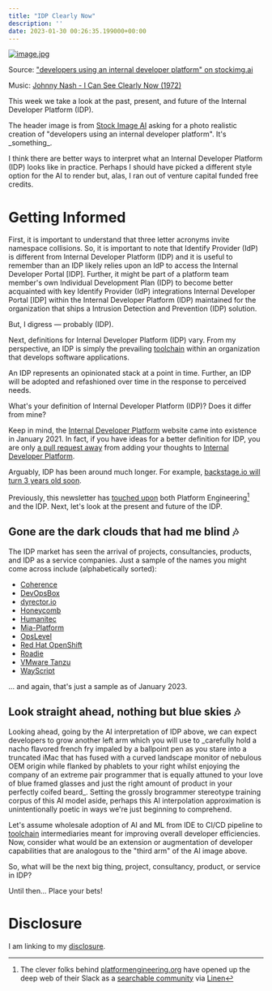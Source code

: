 ```yaml
---
title: "IDP Clearly Now"
description: ''
date: 2023-01-30 00:26:35.199000+00:00
---
```


[![image.jpg](https://buttondown-attachments.s3.us-west-2.amazonaws.com/images/47eb1c44-ddc5-4bbd-8bd1-0680d96fd93d.jpg)](https://stockimg.ai)

Source: ["developers using an internal developer platform" on stockimg.ai](https://stockimg.ai)

Music: [Johnny Nash - I Can See Clearly Now (1972)](https://www.youtube.com/watch?v=b0cAWgTPiwM)

This week we take a look at the past, present, and future of the Internal Developer Platform (IDP).

The header image is from [Stock Image AI](https://stockimg.ai) asking for a photo realistic creation of "developers using an internal developer platform". It's \_something\_.

I think there are better ways to interpret what an Internal Developer Platform (IDP) looks like in practice. Perhaps I should have picked a different style option for the AI to render but, alas, I ran out of venture capital funded free credits.

# Getting Informed

First, it is important to understand that three letter acronyms invite namespace collisions. So, it is important to note that Identify Provider (IdP) is different from Internal Developer Platform (IDP) and it is useful to remember than an IDP likely relies upon an IdP to access the Internal Developer Portal [IDP]. Further, it might be part of a platform team member's own Individual Development Plan (IDP) to become better acquainted with key Identify Provider (IdP) integrations Internal Developer Portal [IDP] within the Internal Developer Platform (IDP) maintained for the organization that ships a Intrusion Detection and Prevention (IDP) solution.

But, I digress — probably (IDP).

Next, definitions for Internal Developer Platform (IDP) vary. From my perspective, an IDP is simply the prevailing [toolchain](https://fudge.org/archive/happy-when-it-toolchains/) within an organization that develops software applications.

An IDP represents an opinionated stack at a point in time. Further, an IDP will be adopted and refashioned over time in the response to perceived needs.

What's your definition of Internal Developer Platform (IDP)? Does it differ from mine?

Keep in mind, the [Internal Developer Platform](https://internaldeveloperplatform.org) website came into existence in January 2021. In fact, if you have ideas for a better definition for IDP, you are only [a pull request away](https://github.com/internaldeveloperplatform/public-site) from adding your thoughts to [Internal Developer Platform](https://internaldeveloperplatform.org).

Arguably, IDP has been around much longer. For example, [backstage.io will turn 3 years old soon](https://backstage.io/blog/2022/03/16/backstage-turns-two).

Previously, this newsletter has [touched upon](https://fudge.org/archive/platform-engineering-blues/) both Platform Engineering[^1] and the IDP. Next, let's look at the present and future of the IDP.

## Gone are the dark clouds that had me blind 🎶

The IDP market has seen the arrival of projects, consultancies, products, and IDP as a service companies. Just a sample of the names you might come across include (alphabetically sorted):

- [Coherence](https://www.withcoherence.com)
- [DevOpsBox](https://www.devopsbox.io)
- [dyrector.io](https://dyrector.io)
- [Honeycomb](https://honeycomb.io)
- [Humanitec](https://humanitec.com)
- [Mia-Platform](https://mia-platform.eu/solutions/internal-developer-platform/)
- [OpsLevel](https://www.opslevel.com)
- [Red Hat OpenShift](https://www.redhat.com/en/technologies/cloud-computing/openshift/container-platform)
- [Roadie](https://roadie.io)
- [VMware Tanzu](https://tanzu.vmware.com/application-platform)
- [WayScript](https://www.wayscript.com)

... and again, that's just a sample as of January 2023.

## Look straight ahead, nothing but blue skies 🎶

Looking ahead, going by the AI interpretation of IDP above, we can expect developers to grow another left arm which you will use to \_carefully hold a nacho flavored french fry impaled by a ballpoint pen as you stare into a truncated iMac that has fused with a curved landscape monitor of nebulous OEM origin while flanked by phablets to your right whilst enjoying the company of an extreme pair programmer that is equally attuned to your love of blue framed glasses and just the right amount of product in your perfectly coifed beard\_. Setting the grossly brogrammer stereotype training corpus of this AI model aside, perhaps this AI interpolation approximation is unintentionally poetic in ways we're just beginning to comprehend.

Let's assume wholesale adoption of AI and ML from IDE to CI/CD pipeline to [toolchain](https://fudge.org/archive/happy-when-it-toolchains/) intermediaries meant for improving overall developer efficiencies. Now, consider what would be an extension or augmentation of developer capabilities that are analogous to the "third arm" of the AI image above.

So, what will be the next big thing, project, consultancy, product, or service in IDP? 

Until then… Place your bets!

# Disclosure

I am linking to my [disclosure](https://jaycuthrell.com/disclosure/).

[^1]: The clever folks behind [platformengineering.org](https://platformengineering.org) have opened up the deep web of their Slack as a [searchable community](https://community.platformengineering.org) via [Linen](https://www.linen.dev)
[^JamilSpain]: Shout out to [Jamil Spain](https://www.linkedin.com/in/jamilspain/)